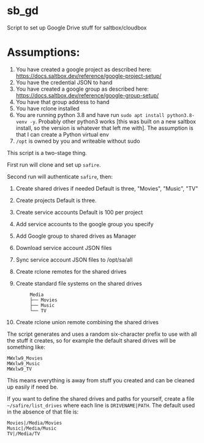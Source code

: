 # sb_gd
Script to set up Google Drive stuff for saltbox/cloudbox

# Assumptions:
 1. You have created a google project as described here: https://docs.saltbox.dev/reference/google-project-setup/
 2. You have the credential JSON to hand
 3. You have created a google group as described here: https://docs.saltbox.dev/reference/google-group-setup/
 4. You have that group address to hand
 5. You have rclone installed
 6. You are running python 3.8 and have run `sudo apt install python3.8-venv -y`.
    Probably other python3 works [this was built on a new saltbox install, so the version is whatever that left me with].  The assumption is that I can create a Python virtual env
 7. `/opt` is owned by you and writeable without sudo

This script is a two-stage thing.

First run will clone and set up `safire`.

Second run will authenticate `safire`, then:

  1. Create shared drives if needed
     Default is three, "Movies", "Music", "TV"

  1. Create projects
     Default is three.
     
  1. Create service accounts
     Default is 100 per project
     
  1. Add service accounts to the google group you specify

  1. Add Google group to shared drives as Manager

  1. Download service account JSON files

  1. Sync service account JSON files to /opt/sa/all

  1. Create rclone remotes for the shared drives

  1. Create standard file systems on the shared drives

     ```
          Media
          ├── Movies
          ├── Music
          └── TV
     ```

  1. Create rclone union remote combining the shared drives
  
The script generates and uses a random six-character prefix to use with all the stuff it creates, so for example the default shared drives will be something like:
```
MWxlw9_Movies
MWxlw9_Music
MWxlw9_TV
```
This means everything is away from stuff you created and can be cleaned up easily if need be.

If you want to define the shared drives and paths for yourself, create a file `~/safire/list_drives` where each line is `DRIVENAME|PATH`.  The default used in the absence of that file is:
```
Movies|/Media/Movies
Music|/Media/Music
TV|/Media/TV
```
